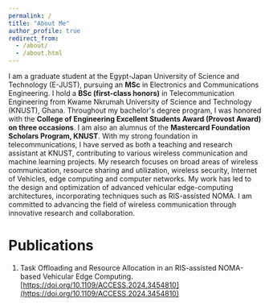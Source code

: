 ```yaml
---
permalink: /
title: "About Me"
author_profile: true
redirect_from: 
  - /about/
  - /about.html
---
```


I am a graduate student at the Egypt-Japan University of Science and Technology (E-JUST), pursuing an **MSc** in Electronics and Communications Engineering. I hold a **BSc (first-class honors)** in Telecommunication Engineering from Kwame Nkrumah University of Science and Technology (KNUST), Ghana. Throughout my bachelor's degree program, I was honored with the **College of Engineering Excellent Students Award (Provost Award) on three occasions**. I am also an alumnus of the **Mastercard Foundation Scholars Program, KNUST**. With my strong foundation in telecommunications, I have served as both a teaching and research assistant at KNUST, contributing to various wireless communication and machine learning projects. My research focuses on broad areas of wireless communication, resource sharing and utilization, wireless security, Internet of Vehicles, edge computing and computer networks. My work has led to the design and optimization of advanced vehicular edge-computing architectures, incorporating techniques such as RIS-assisted NOMA. I am committed to advancing the field of wireless communication through innovative research and collaboration.


Publications
======
1. Task Offloading and Resource Allocation in an RIS-assisted NOMA-based Vehicular Edge Computing. 
[https://doi.org/10.1109/ACCESS.2024.3454810](https://doi.org/10.1109/ACCESS.2024.3454810)
